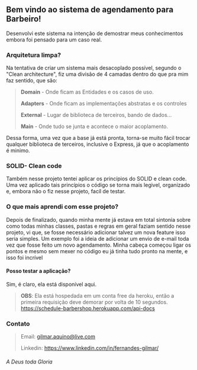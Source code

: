 
## Bem vindo ao sistema de agendamento para Barbeiro!
Desenvolvi este sistema na intenção de demostrar meus conhecimentos embora foi pensado para um caso real.

### Arquitetura limpa?
Na tentativa de criar um sistema mais desacoplado possível, segundo o "Clean architecture", fiz uma divisão de  4 camadas dentro do que pra mim faz sentido, que são:
> **Domain** - Onde ficam as Entidades e os casos de uso.
> 
> **Adapters** - Onde ficam as implementações abstratas e os controles
> 
> **External** - Lugar de biblioteca de terceiros, bando de dados...
> 
> **Main** - Onde tudo se junta e acontece o maior acoplamento.

Dessa forma, uma vez que a base já está pronta, torna-se muito fácil trocar qualquer biblioteca de terceiros, inclusive o Express, já que o acoplamento é minimo.

### SOLID-  Clean code
Também nesse projeto tentei aplicar os princípios do SOLID e clean code.
Uma vez aplicado tais princípios o código se torna mais legivel, organizado e, embora não o fiz nesse projeto, facíl de testar.

### O que mais aprendi com esse projeto?
Depois de finalizado, quando minha mente já estava em total sintonia sobre como todas minhas classes, pastas e regras em geral faziam sentido nesse projeto, vi que, se fosse necessário adicionar talvez um nova feature isso seria simples.
Um exemplo foi a ideia de adicionar um envio de e-mail toda vez que fosse feito um novo agendamento. 
Minha cabeça começou ligar os pontos e mesmo sem mexer no código eu já tinha tudo pronto na mente, e isso foi incrível

#### Posso testar a aplicação?
Sim, é claro, ela está disponível aqui. 
> **OBS**: Ela está hospedada em um conta free da heroku, então a primeira requisição deve demorar por volta de 10 segundos. 
> https://schedule-barbershop.herokuapp.com/api-docs

### Contato
> Email: gilmar.aquino@live.com
>
> Linkedin: https://www.linkedin.com/in/fernandes-gilmar/
> 
###### A Deus toda Gloria
